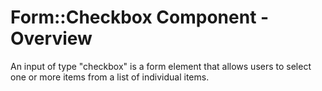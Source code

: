 # Form::Checkbox Component - Overview

An input of type "checkbox" is a form element that allows users to select one or more items from a list of individual items.